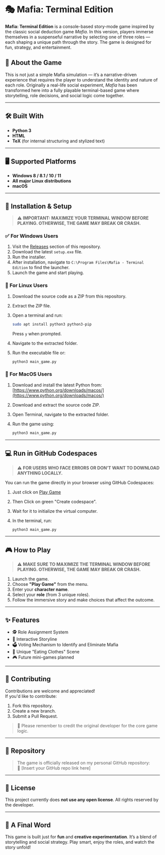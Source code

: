 # 🎭 Mafia: Terminal Edition

**Mafia: Terminal Edition** is a console-based story-mode game inspired by the classic social deduction game *Mafia*. In this version, players immerse themselves in a suspenseful narrative by selecting one of three roles — each shaping a unique path through the story. The game is designed for fun, strategy, and entertainment.

## 🧩 About the Game

This is not just a simple Mafia simulation — it’s a narrative-driven experience that requires the player to understand the identity and nature of each role. Originally a real-life social experiment, *Mafia* has been transformed here into a fully playable terminal-based game where storytelling, role decisions, and social logic come together.

---

## 🛠️ Built With

- **Python 3**
- **HTML**
- **TeX** (for internal structuring and stylized text)

---

## 🖥️ Supported Platforms

- **Windows 8 / 8.1 / 10 / 11**
- **All major Linux distributions**
- **macOS**

---

## 🚀 Installation & Setup

> ⚠️ **IMPORTANT: MAXIMIZE YOUR TERMINAL WINDOW BEFORE PLAYING. OTHERWISE, THE GAME MAY BREAK OR CRASH.**

### ✅ For Windows Users
1. Visit the [Releases](https://github.com/NISHITSUMAN/Mafia-Terminal-Edition/releases/tag/v2.6) section of this repository.
2. Download the latest `setup.exe` file.
3. Run the installer.
4. After installation, navigate to `C:\Program Files\Mafia - Terminal Edition` to find the launcher.
5. Launch the game and start playing.

### 🐧 For Linux Users
1. Download the source code as a ZIP from this repository.
2. Extract the ZIP file.
3. Open a terminal and run:

   ```bash
   sudo apt install python3 python3-pip
   ```

   Press `y` when prompted.

4. Navigate to the extracted folder.
5. Run the executable file or:

   ```bash
   python3 main_game.py
   ```

### 🍎 For MacOS Users
1. Download and install the latest Python from:  
   [https://www.python.org/downloads/macos/](https://www.python.org/downloads/macos/)
2. Download and extract the source code ZIP.
3. Open Terminal, navigate to the extracted folder.
4. Run the game using:

   ```bash
   python3 main_game.py
   ```

---

## 💻 Run in GitHub Codespaces

> ⚠️ **FOR USERS WHO FACE ERRORS OR DON’T WANT TO DOWNLOAD ANYTHING LOCALLY.**

You can run the game directly in your browser using GitHub Codespaces:
1. Just click on [Play Game](https://github.com/codespaces/new?hide_repo_select=true&repo=NISHITSUMAN%2FMafia-Terminal-Edition)
2. Then Click on green "Create codespace".
3. Wait for it to initialize the virtual computer.
4. In the terminal, run:

   ```bash
   python3 main_game.py
   ```

---

## 🎮 How to Play

> ⚠️ **MAKE SURE TO MAXIMIZE THE TERMINAL WINDOW BEFORE PLAYING. OTHERWISE, THE GAME MAY BREAK OR CRASH.**

1. Launch the game.
2. Choose **"Play Game"** from the menu.
3. Enter your **character name**.
4. Select your **role** (from 3 unique roles).
5. Follow the immersive story and make choices that affect the outcome.

---

## ✨ Features

- 🕵️ Role Assignment System  
- 🧵 Interactive Storyline  
- 🗳️ Voting Mechanism to Identify and Eliminate Mafia  
- 🧥 Unique "Eating Clothes" Scene  
- 🎮 Future mini-games planned

---

## 🔧 Contributing

Contributions are welcome and appreciated!  
If you'd like to contribute:
1. Fork this repository.
2. Create a new branch.
3. Submit a Pull Request.

> 📝 Please remember to credit the original developer for the core game logic.

---

## 📂 Repository

> The game is officially released on my personal GitHub repository:  
> 🔗 [Insert your GitHub repo link here]

---

## 📜 License

This project currently does **not use any open license**. All rights reserved by the developer.

---

## 🙌 A Final Word

This game is built just for **fun** and **creative experimentation**. It’s a blend of storytelling and social strategy. Play smart, enjoy the roles, and watch the story unfold!
